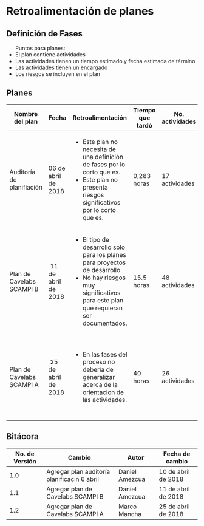 # Retroalimentación de planes
## Definición de Fases
<ul> Puntos para planes:
  <li> El plan contiene actividades </li>
  <li> Las actividades tienen un tiempo estimado y fecha estimada de término </li>
  <li> Las actividades tienen un encargado </li> 
  <li> Los riesgos se incluyen en el plan </li>
</ul>

## Planes
Nombre del plan | Fecha | Retroalimentación | Tiempo que tardó | No. actividades | Creadores del plan | Calidad | Comentarios adicionales
------------|------|------|-|-|-|-------|-----------
Auditoría de planifiación | 06 de abril de 2018 | <ul> <li>Este plan no necesita de una definición de fases por lo corto que es.</li> <li> Este plan no presenta riesgos significativos por lo corto que es.</li></ul>| 0,283 horas | 17 actividades | Daniel Amezcua | Cumple con todos los requisitos, y los que no están justificados  | Resultado de la auditoría en: [link]
Plan de Cavelabs SCAMPI B | 11 de abril de 2018 | <ul> <li> El tipo de desarrollo sólo para los planes para proyectos de desarrollo </li> <li> No hay riesgos muy significativos para este plan que requieran ser documentados. </li></ul> | 15.5 horas | 48 actividades | Marco Mancha, Filiberto Vázquez, Team Leaders | <ul> <li> Los riesgos no se incluyen en el plan. Esto está justificado.</li> </ul> | Se requirió de la presencia y participación de varias personas para definir las actividades y realizar el plan. 
Plan de Cavelabs SCAMPI A | 25 de abril de 2018 | <ul> <li> En las fases del proceso no deberia de generalizar acerca de la orientacion de las actividades. </li></ul> | 40 horas | 26 actividades | CaveLabs | <ul> <li> Los riesgos no se incluyen en el plan. Esto está justificado.</li> </ul> | Se requirió de la presencia y participación de varias personas para definir las actividades y realizar el plan. 


## Bitácora
No. de Versión | Cambio | Autor | Fecha de cambio
---------------|--------|-------|----------
1.0 | Agregar plan auditoría planificacin 6 abril | Daniel Amezcua | 10 de abril de 2018
1.1 | Agregar plan de Cavelabs SCAMPI B | Daniel Amezcua | 11 de abril de 2018
1.2 | Agregar plan de Cavelabs SCAMPI A | Marco Mancha | 25 de abril de 2018

